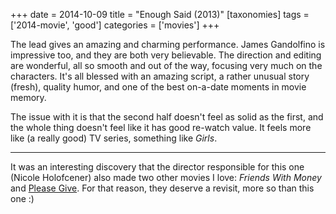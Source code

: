 +++
date = 2014-10-09
title = "Enough Said (2013)"
[taxonomies]
tags = ['2014-movie', 'good']
categories = ['movies']
+++

The lead gives an amazing and charming performance. James Gandolfino is
impressive too, and they are both very believable. The direction and
editing are wonderful, all so smooth and out of the way, focusing very
much on the characters. It's all blessed with an amazing script, a
rather unusual story (fresh), quality humor, and one of the best
on-a-date moments in movie memory.

The issue with it is that the second half doesn't feel as solid as the
first, and the whole thing doesn't feel like it has good re-watch
value. It feels more like (a really good) TV series, something like
*Girls*.

---

It was an interesting discovery that the director responsible for this
one (Nicole Holofcener) also made two other movies I love: *Friends With
Money* and [Please Give]. For that reason, they deserve a revisit, more
so than this one :)

  [Please Give]: http://tshepang.net/please-give-2009
